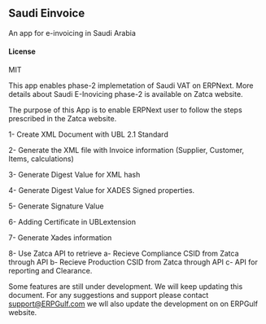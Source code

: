 ## Saudi Einvoice

An app for e-invoicing in Saudi Arabia

#### License

MIT

This app enables phase-2 implemetation of Saudi VAT on ERPNext.
More details about Saudi E-Inovicing phase-2 is available on Zatca website.

The purpose of this App is to enable ERPNext user to follow the steps prescribed in the Zatca website.

1- Create XML Document with UBL 2.1 Standard

2- Generate the XML file with Invoice information (Supplier, Customer, Items, calculations)

3- Generate Digest Value for XML hash

4- Generate Digest Value for XADES Signed properties.

5- Generate Signature Value

6- Adding Certificate in UBLextension

7- Generate Xades information

8- Use Zatca API to retrieve
   a- Recieve Compliance CSID from Zatca through API 
   b- Recieve Production CSID from Zatca through API 
   c- API for reporting and Clearance.
   
   Some features are still under development. We will keep updating this document. For any suggestions and support please contact support@ERPGulf.com
   we wll also update the development on on ERPGulf website. 
